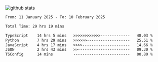
![github stats](https://github-readme-stats.vercel.app/api?username=realmahd1&show_icons=true&theme=codeSTACKr&hide_rank=true&count_private=true)

<!--START_SECTION:waka-->

```txt
From: 11 January 2025 - To: 10 February 2025

Total Time: 29 hrs 19 mins

TypeScript    14 hrs 5 mins   >>>>>>>>>>>>-------------   48.03 %
Python        7 hrs 29 mins   >>>>>>-------------------   25.51 %
JavaScript    4 hrs 17 mins   >>>>---------------------   14.66 %
JSON          2 hrs 43 mins   >>-----------------------   09.30 %
TSConfig      14 mins         -------------------------   00.80 %
```

<!--END_SECTION:waka-->

